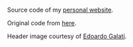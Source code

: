 Source code of my <a href="https://figur8s.github.io/kcherland.github.io/"> personal website</a>.

Original code from <a href="https://github.com/dcassol/dcassol.github.io"> here</a>.

Header image courtesy of <a href="https://unsplash.com/@edoardogalati"> Edoardo Galati</a>.

